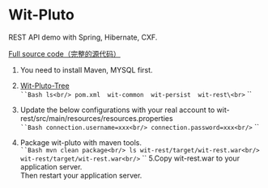 # Wit-Pluto
REST API demo with Spring, Hibernate, CXF.

[Full source code（完整的源代码）](https://github.com/witpool/wit-pluto/blob/master/Wit-Pluto-V1.0.zip)

1. You need to install Maven, MYSQL first.<br/>

2. [Wit-Pluto-Tree](https://github.com/witpool/wit-pluto/blob/master/wit-pluto-tree.txt)<br/>
` ``Bash
ls<br/>
pom.xml  wit-common  wit-persist  wit-rest\<br>
` ``
3. Update the below configurations with your real account to wit-rest/src/main/resources/resources.properties<br/>
` ``Bash
connection.username=xxx<br/>
connection.password=xxx<br/>
` ``
4. Package wit-pluto with maven tools.<br/>
` ``Bash
mvn clean package<br/>
ls wit-rest/target/wit-rest.war<br/>
wit-rest/target/wit-rest.war<br/>
` ``
5.Copy wit-rest.war to your application server.<br/>
Then restart your application server.
